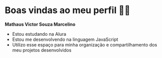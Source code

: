 # Boas vindas ao meu perfil 💙💙
**Mathaus Victor Souza Marcelino**

* Estou estudando na Alura
* Estou me desenvolvendo na linguagem JavaScript
* Utilizo esse espaço para minha organização e compartilhamento dos meu projetos desenvolvidos
